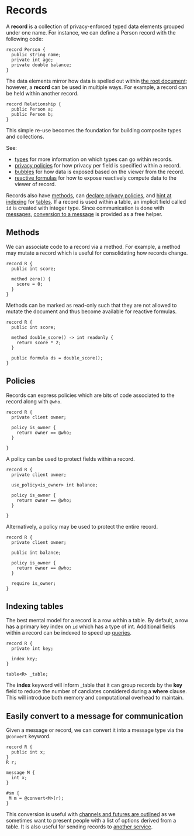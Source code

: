 # Records

A **record** is a collection of privacy-enforced typed data elements grouped under one name. For instance, we can define a Person record with the following code:

```adama
record Person {
  public string name;
  private int age;
  private double balance;
}
```

The data elements mirror how data is spelled out within [the root document](./document.md); however, a **record** can be used in multiple ways. For example, a record can be held within another record.

```adama
record Relationship {
  public Person a;
  public Person b;
}
```

This simple re-use becomes the foundation for building composite types and collections.

See:
* [types](./types.md) for more information on which types can go within records.
* [privacy policies](./privacy-and-bubbles.md) for how privacy per field is specified within a record.
* [bubbles](./privacy-and-bubbles.md) for how data is exposed based on the viewer from the record.
* [reactive formulas](./formulas.md) for how to expose reactively compute data to the viewer of record.

Records also have [methods](#methods), can [declare privacy policies](#policies), and [hint at indexing](#indexing-tables) for [tables](./tables-linq.md).
If a record is used within a table, an implicit field called ```id``` is created with integer type.
Since communication is done with [messages](./messages.md), [conversion to a message](#easily-convert-to-a-message-for-communication) is provided as a free helper.

## Methods

We can associate code to a record via a method. For example, a method may mutate a record which is useful for consolidating how records change.

```adama
record R {
  public int score;
  
  method zero() {
    score = 0;
  }
}
```

Methods can be marked as read-only such that they are not allowed to mutate the document and thus become available for reactive formulas.

```adama
record R {
  public int score;
  
  method double_score() -> int readonly {
    return score * 2;
  }

  public formula ds = double_score();
}
```

## Policies

Records can express policies which are bits of code associated to the record along with ```@who```. 
```adama
record R {
  private client owner;
  
  policy is_owner {
    return owner == @who;
  }
  
}
```

A policy can be used to protect fields within a record.
```adama
record R {
  private client owner;
  
  use_policy<is_owner> int balance;
  
  policy is_owner {
    return owner == @who;
  }
  
}
```

Alternatively, a policy may be used to protect the entire record.

```adama
record R {
  private client owner;
  
  public int balance;

  policy is_owner {
    return owner == @who;
  }
 
  require is_owner;
}
```

## Indexing tables

The best mental model for a record is a row within a table. By default, a row has a primary key index on ```id``` which has a type of int. Additional fields within a record can be indexed to speed up [queries](./tables-linq.md).

```adama
record R {
  private int key;
  
  index key;
}

table<R> _table;
```

The **index** keyword will inform _table that it can group records by the **key** field to reduce the number of candiates considered during a **where** clause. This will introduce both memory and computational overhead to maintain.

## Easily convert to a message for communication

Given a message or record, we can convert it into a message type via the  ```@convert``` keyword.
```adama
record R {
  public int x;
}
R r;

message M {
  int x;
}

#sm {
 M m = @convert<M>(r);
}
```

This conversion is useful with [channels and futures are outlined](./async.md) as we sometimes want to present people with a list of options derived from a table. It is also useful for sending records to [another service](./services.md).
